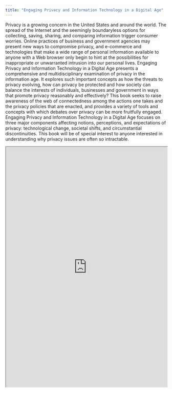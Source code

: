 ```yaml
---
title: "Engaging Privacy and Information Technology in a Digital Age"
---
```


Privacy is a growing concern in the United States and around the world. The spread of the Internet and the seemingly boundaryless options for collecting, saving, sharing, and comparing information trigger consumer worries. Online practices of business and government agencies may present new ways to compromise privacy, and e-commerce and technologies that make a wide range of personal information available to anyone with a Web browser only begin to hint at the possibilities for inappropriate or unwarranted intrusion into our personal lives. Engaging Privacy and Information Technology in a Digital Age presents a comprehensive and multidisciplinary examination of privacy in the information age. It explores such important concepts as how the threats to privacy evolving, how can privacy be protected and how society can balance the interests of individuals, businesses and government in ways that promote privacy reasonably and effectively? This book seeks to raise awareness of the web of connectedness among the actions one takes and the privacy policies that are enacted, and provides a variety of tools and concepts with which debates over privacy can be more fruitfully engaged. Engaging Privacy and Information Technology in a Digital Age focuses on three major components affecting notions, perceptions, and expectations of privacy: technological change, societal shifts, and circumstantial discontinuities. This book will be of special interest to anyone interested in understanding why privacy issues are often so intractable.

<iframe height="750" width="100%" src="https://ewelton.github.io/ktest/wiki.html#Engaging%20Privacy%20and%20Information%20Technology%20in%20a%20Digital%20Age"></iframe>
